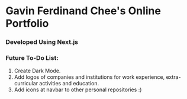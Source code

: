 # Gavin Ferdinand Chee's Online Portfolio
### Developed Using Next.js
### 
### 
### Future To-Do List:
1. Create Dark Mode.
2. Add logos of companies and institutions for work experience, extra-curricular activities and education.
3. Add icons at navbar to other personal repositories :)


